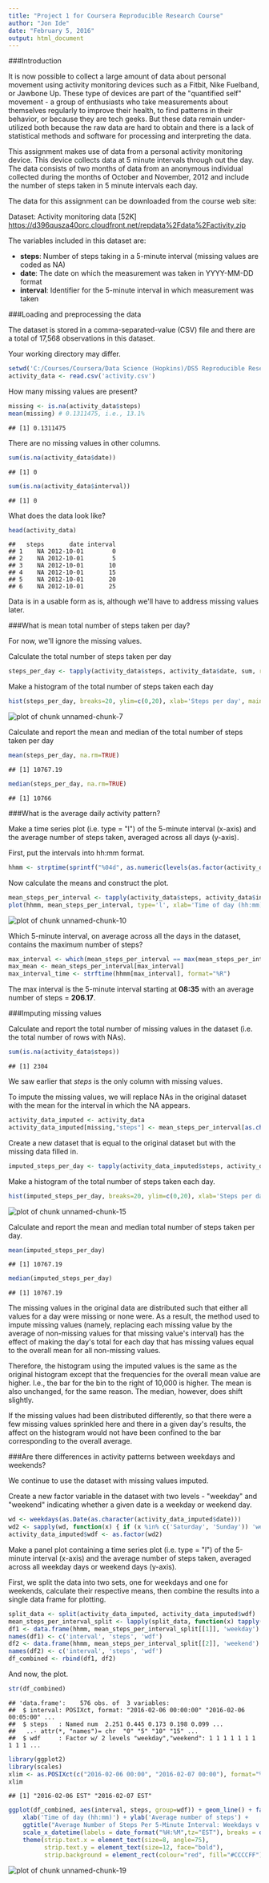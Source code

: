 ```yaml
---
title: "Project 1 for Coursera Reproducible Research Course"
author: "Jon Ide"
date: "February 5, 2016"
output: html_document
---
```




###Introduction

It is now possible to collect a large amount of data about personal movement using activity monitoring devices such as a Fitbit, Nike Fuelband, or Jawbone Up. These type of devices are part of the "quantified self" movement - a group of enthusiasts who take measurements about themselves regularly to improve their health, to find patterns in their behavior, or because they are tech geeks. But these data remain under-utilized both because the raw data are hard to obtain and there is a lack of statistical methods and software for processing and interpreting the data.

This assignment makes use of data from a personal activity monitoring device. This device collects data at 5 minute intervals through out the day. The data consists of two months of data from an anonymous individual collected during the months of October and November, 2012 and include the number of steps taken in 5 minute intervals each day.

The data for this assignment can be downloaded from the course web site:

Dataset: Activity monitoring data [52K] <https://d396qusza40orc.cloudfront.net/repdata%2Fdata%2Factivity.zip>

The variables included in this dataset are:

- **steps**: Number of steps taking in a 5-minute interval (missing values are coded as NA)
- **date**: The date on which the measurement was taken in YYYY-MM-DD format
- **interval**: Identifier for the 5-minute interval in which measurement was taken


###Loading and preprocessing the data

The dataset is stored in a comma-separated-value (CSV) file and there are a total of 17,568 observations in this dataset.

Your working directory may differ.


```r
setwd('C:/Courses/Coursera/Data Science (Hopkins)/DS5 Reproducible Research/Projects/Project 1')
activity_data <- read.csv('activity.csv')
```

How many missing values are present?


```r
missing <- is.na(activity_data$steps)
mean(missing) # 0.1311475, i.e., 13.1%
```

```
## [1] 0.1311475
```

There are no missing values in other columns.


```r
sum(is.na(activity_data$date))
```

```
## [1] 0
```

```r
sum(is.na(activity_data$interval))
```

```
## [1] 0
```

What does the data look like?


```r
head(activity_data)
```

```
##   steps       date interval
## 1    NA 2012-10-01        0
## 2    NA 2012-10-01        5
## 3    NA 2012-10-01       10
## 4    NA 2012-10-01       15
## 5    NA 2012-10-01       20
## 6    NA 2012-10-01       25
```

Data is in a usable form as is, although we'll have to address missing values later.


###What is mean total number of steps taken per day?

For now, we'll ignore the missing values.

Calculate the total number of steps taken per day


```r
steps_per_day <- tapply(activity_data$steps, activity_data$date, sum, rm.na=TRUE)
```

Make a histogram of the total number of steps taken each day


```r
hist(steps_per_day, breaks=20, ylim=c(0,20), xlab='Steps per day', main='Histogram of steps per day')
```

![plot of chunk unnamed-chunk-7](figure/unnamed-chunk-7-1.png)

Calculate and report the mean and median of the total number of steps taken per day


```r
mean(steps_per_day, na.rm=TRUE)
```

```
## [1] 10767.19
```

```r
median(steps_per_day, na.rm=TRUE)
```

```
## [1] 10766
```


###What is the average daily activity pattern?

Make a time series plot (i.e. type = "l") of the 5-minute interval (x-axis) and the average number of steps taken, averaged across all days (y-axis).

First, put the intervals into hh:mm format.


```r
hhmm <- strptime(sprintf("%04d", as.numeric(levels(as.factor(activity_data$interval)))), format="%H%M", tz="EST")
```

Now calculate the means and construct the plot.


```r
mean_steps_per_interval <- tapply(activity_data$steps, activity_data$interval, mean, na.rm=TRUE)
plot(hhmm, mean_steps_per_interval, type='l', xlab='Time of day (hh:mm)', ylab='Average number of steps', main='Average number of steps per 5-minute interval')
```

![plot of chunk unnamed-chunk-10](figure/unnamed-chunk-10-1.png)

Which 5-minute interval, on average across all the days in the dataset, contains the maximum number of steps?


```r
max_interval <- which(mean_steps_per_interval == max(mean_steps_per_interval))
max_mean <- mean_steps_per_interval[max_interval]
max_interval_time <- strftime(hhmm[max_interval], format="%R")
```

The max interval is the 5-minute interval starting at **08:35** with an average number of steps = **206.17**.


###Imputing missing values

Calculate and report the total number of missing values in the dataset (i.e. the total number of rows with NAs).


```r
sum(is.na(activity_data$steps))
```

```
## [1] 2304
```

We saw earlier that *steps* is the only column with missing values.

To impute the missing values, we will replace NAs in the original dataset with the mean for the interval in which the NA appears.


```r
activity_data_imputed <- activity_data
activity_data_imputed[missing,"steps"] <- mean_steps_per_interval[as.character(activity_data_imputed[missing,"interval"])]
```

Create a new dataset that is equal to the original dataset but with the missing data filled in.


```r
imputed_steps_per_day <- tapply(activity_data_imputed$steps, activity_data_imputed$date, sum, rm.na=TRUE)
```

Make a histogram of the total number of steps taken each day.


```r
hist(imputed_steps_per_day, breaks=20, ylim=c(0,20), xlab='Steps per day', main='Histogram of steps per day with NAs imputed')
```

![plot of chunk unnamed-chunk-15](figure/unnamed-chunk-15-1.png)

Calculate and report the mean and median total number of steps taken per day.


```r
mean(imputed_steps_per_day)
```

```
## [1] 10767.19
```

```r
median(imputed_steps_per_day)
```

```
## [1] 10767.19
```


The missing values in the original data are distributed such that either all values for a day were missing or none were. As a result, the method used to impute missing values (namely, replacing each missing value by the average of non-missing values for that missing value's interval) has the effect of making the day's total for each day that has missing values equal to the overall mean for all non-missing values.

Therefore, the histogram using the imputed values is the same as the original histogram except that the frequencies for the overall mean value are higher. I.e., the bar for the bin to the right of 10,000 is higher. The mean is also unchanged, for the same reason. The median, however, does shift slightly.

If the missing values had been distributed differently, so that there were a few missing values sprinkled here and there in a given day's results, the affect on the histogram would not have been confined to the bar corresponding to the overall average.


###Are there differences in activity patterns between weekdays and weekends?

We continue to use the dataset with missing values imputed.

Create a new factor variable in the dataset with two levels - "weekday" and "weekend" indicating whether a given date is a weekday or weekend day.


```r
wd <- weekdays(as.Date(as.character(activity_data_imputed$date)))
wd2 <- sapply(wd, function(x) { if (x %in% c('Saturday', 'Sunday')) 'weekend' else 'weekday'})
activity_data_imputed$wdf <- as.factor(wd2)
```

Make a panel plot containing a time series plot (i.e. type = "l") of the 5-minute interval (x-axis) and the average number of steps taken, averaged across all weekday days or weekend days (y-axis). 

First, we split the data into two sets, one for weekdays and one for weekends, calculate their respective means, then combine the results into a single data frame for plotting.


```r
split_data <- split(activity_data_imputed, activity_data_imputed$wdf)
mean_steps_per_interval_split <- lapply(split_data, function(x) tapply(x$steps, x$interval, mean)) 
df1 <- data.frame(hhmm, mean_steps_per_interval_split[[1]], 'weekday')
names(df1) <- c('interval', 'steps', 'wdf')
df2 <- data.frame(hhmm, mean_steps_per_interval_split[[2]], 'weekend')
names(df2) <- c('interval', 'steps', 'wdf')
df_combined <- rbind(df1, df2)
```

And now, the plot.


```r
str(df_combined)
```

```
## 'data.frame':	576 obs. of  3 variables:
##  $ interval: POSIXct, format: "2016-02-06 00:00:00" "2016-02-06 00:05:00" ...
##  $ steps   : Named num  2.251 0.445 0.173 0.198 0.099 ...
##   ..- attr(*, "names")= chr  "0" "5" "10" "15" ...
##  $ wdf     : Factor w/ 2 levels "weekday","weekend": 1 1 1 1 1 1 1 1 1 1 ...
```

```r
library(ggplot2)
library(scales)
xlim <- as.POSIXct(c("2016-02-06 00:00", "2016-02-07 00:00"), format="%Y-%m-%d %H:%M", tz = "EST")
xlim
```

```
## [1] "2016-02-06 EST" "2016-02-07 EST"
```

```r
ggplot(df_combined, aes(interval, steps, group=wdf)) + geom_line() + facet_grid(wdf ~ .) + 
    xlab('Time of day (hh:mm)') + ylab('Average number of steps') +
    ggtitle("Average Number of Steps Per 5-Minute Interval: Weekdays v. Weekend") +
    scale_x_datetime(labels = date_format("%H:%M",tz="EST"), breaks = date_breaks("2 hour"), limits=xlim) +
    theme(strip.text.x = element_text(size=8, angle=75),
          strip.text.y = element_text(size=12, face="bold"),
          strip.background = element_rect(colour="red", fill="#CCCCFF"))
```

![plot of chunk unnamed-chunk-19](figure/unnamed-chunk-19-1.png)

